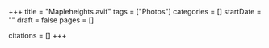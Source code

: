 +++
title = "Mapleheights.avif"
tags = ["Photos"]
categories = []
startDate = ""
draft = false
pages = []

citations = []
+++
